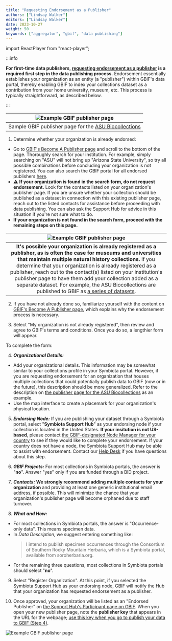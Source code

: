 ```yaml
---
title: "Requesting Endorsement as a Publisher"
authors: ["Lindsay Walker"]
editors: ["Lindsay Walker"]
date: 2023-10-27
weight: 50
keywords: ["aggregator", "gbif", "data publishing"]
---
```


import ReactPlayer from "react-player";

:::info

**For first-time data publishers, [requesting endorsement as a publisher](https://www.gbif.org/become-a-publisher) is a required first step in the data publishing process.** Endorsement essentially establishes your organization as an entity (a "publisher") within GBIF's data portal, thereby enabling GBIF to index your collections dataset as a contribution from your home university, museum, etc. This process is typically straightforward, as described below.

:::

|                             ![Example GBIF publisher page](/img/endorsementpublisherexample.PNG)                             |
| :--------------------------------------------------------------------------------------------------------------------------: |
| Sample GBIF publisher page for the [ASU Biocollections](https://www.gbif.org/publisher/814cdfb5-d4f8-4453-815f-ea5df98e76bf) |

1. Determine whether your organization is already endorsed:

- Go to [GBIF's Become A Publisher page](https://www.gbif.org/become-a-publisher) and scroll to the bottom of the page. Thoroughly search for your institution. For example, simply searching on "ASU" will not bring up "Arizona State University", so try all possible combinations before concluding your organization is not registered. You can also search the GBIF portal for all endorsed publishers [here](https://www.gbif.org/publisher/search).
- ⚠️ **If your organization is found in the search form, do not request endorsement.** Look for the contacts listed on your organization's publisher page. If you are unsure whether your collection should be published as a dataset in connection with this existing publisher page, reach out to the listed contacts for assistance before proceeding with data publishing. You can also ask the Support Hub for advice in this situation if you're not sure what to do.
- **If your organization is not found in the search form, proceed with the remaining steps on this page.**

|                                                                                                                                                                                                                                                       ![Example GBIF publisher page](/img/endorsementpublisherexample2.PNG)                                                                                                                                                                                                                                                       |
| :-------------------------------------------------------------------------------------------------------------------------------------------------------------------------------------------------------------------------------------------------------------------------------------------------------------------------------------------------------------------------------------------------------------------------------------------------------------------------------------------------------------------------------------------------------------------------------: |
| **It's possible your organization is already registered as a publisher, as is often the case for museums and universities that maintain multiple natural history collections.** If you determine that your organization is already registered as a publisher, reach out to the contact(s) listed on your institution's publisher page to have them add your collection added as a separate dataset. For example, the ASU Biocollections are published to GBIF as [a series of datasets](https://www.gbif.org/dataset/search?publishing_org=814cdfb5-d4f8-4453-815f-ea5df98e76bf). |

2. If you have not already done so, familiarize yourself with the content on [GBIF's Become A Publisher page](https://www.gbif.org/become-a-publisher), which explains why the endorsement process is necessary.

3. Select "My organization is not already registered", then review and agree to GBIF's terms and conditions. Once you do so, a lengthier form will appear.

To complete the form:

4. **_Organizational Details:_**

- Add your organizational details. This information may be somewhat similar to your collections profile in your Symbiota portal. However, if you are requesting endorsement for an organization that houses multiple collections that could potentially publish data to GBIF (now or in the future), this description should be more generalized. Refer to the description on [the publisher page for the ASU Biocollections](https://www.gbif.org/publisher/814cdfb5-d4f8-4453-815f-ea5df98e76bf) as an example.
- Use the map interface to create a placemark for your organization's physical location.

5. **_Endorsing Node:_** If you are publishing your dataset through a Symbiota portal, select "**Symbiota Support Hub**" as your endorsing node if your collection is located in the United States. **If your insitution is not US-based**, please contact [the GBIF-designated Node Manager for your country](https://www.gbif.org/the-gbif-network) to see if they would like to complete your endorsement. If your country does not have a node, the Symbiota Support Hub may be able to assist with endorsement. Contact our [Help Desk](mailto:help@symbiota.org) if you have questions about this step.

6. **_GBIF Projects:_** For most collections in Symbiota portals, the answer is "**no**". Answer "yes" only if you are funded through a BID project.

7. **_Contacts:_** **We strongly recommend adding multiple contacts for your organization** and providing at least one generic institutional email address, if possible. This will minimize the chance that your organization's publisher page will become orphaned due to staff turnover.

8. **_What and How:_**

- For most collections in Symbiota portals, the answer is "Occurrence-only data". This means specimen data.
- In _Data Description_, we suggest entering something like:
  > I intend to publish specimen occurrences through the Consortium of Southern Rocky Mountain Herbaria, which is a Symbiota portal, available from soroherbaria.org.
- For the remaining three questions, most collections in Symbiota portals should select "**no**".

9. Select "Register Organization". At this point, if you selected the Symbiota Support Hub as your endorsing node, GBIF will notify the Hub that your organization has requested endorsement as a publisher.

10. Once approved, your organization will be listed as an "Endorsed Publisher" on [the Support Hub's Participant page on GBIF](https://www.gbif.org/participant/429). When you open your new publisher page, note the **publisher key** that appears in the URL for the webpage; [use this key when you go to publish your data to GBIF (Step 4)](/docs/Collection_Manager_Guide/Data_Publishing/publishing_gbif).

![Example GBIF publisher page](/img/endorsementpublisherkey.PNG)

<ReactPlayer
  playing={false}
  controls
  url="https://www.youtube.com/watch?v=ed2VEZCJwEI"
/>
